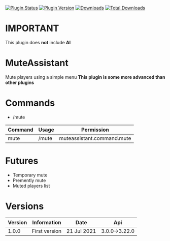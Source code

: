 [![Plugin Status](https://poggit.pmmp.io/shield.state/MuteAssistant)](https://poggit.pmmp.io/p/MuteAssistant) [![Plugin Version](https://poggit.pmmp.io/shield.api/MuteAssistant)](https://poggit.pmmp.io/p/MuteAssistant) [![Downloads](https://poggit.pmmp.io/shield.dl/MuteAssistant)](https://poggit.pmmp.io/p/MuteAssistant) [![Total Downloads](https://poggit.pmmp.io/shield.dl.total/MuteAssistant)](https://poggit.pmmp.io/p/MuteAssistant)

# IMPORTANT
This plugin does **not** include **AI**

# MuteAssistant
Mute players using a simple menu
**This plugin is some more advanced than other plugins**

# Commands
- /mute

Command | Usage | Permission
------- | ----- | ----------
mute | /mute | muteassistant.command.mute

# Futures
- Temporary mute
- Premently mute
- Muted players list

# Versions
Version | Information | Date | Api
------- | ----------- | ---- | ---
1.0.0 | First version | 21 Jul 2021 | 3.0.0->3.22.0
